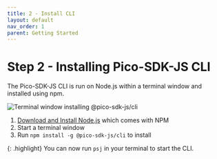 ```yaml
---
title: 2 - Install CLI
layout: default
nav_order: 1
parent: Getting Started
---
```


# Step 2 - Installing Pico-SDK-JS CLI

The Pico-SDK-JS CLI is run on Node.js within a terminal window and installed using npm. 

![Terminal window installing @pico-sdk-js/cli](../../../assets/images/npm-terminal.png)

1. [Download and Install Node.js](https://docs.npmjs.com/downloading-and-installing-node-js-and-npm) which comes with NPM
1. Start a terminal window
1. Run `npm install -g @pico-sdk-js/cli` to install

{: .highlight}
You can now run `psj` in your terminal to start the CLI.

